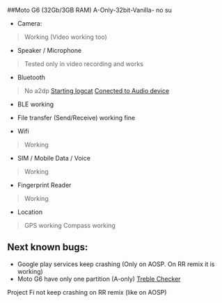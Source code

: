 ##Moto G6 (32Gb/3GB RAM)
A-Only-32bit-Vanilla- no su

* Camera:
> Working (Video working too)

* Speaker / Microphone
> Tested only in video recording and works

* Bluetooth
> No a2dp
[Starting logcat](https://drive.google.com/file/d/14670xlnk_AnnGuCTZWC7utubEnHPZZJy/view?usp=sharing)
[Conected to Audio device](https://drive.google.com/file/d/1rDyn5r_xmUQFYklTfw0d7x8zyyqL1gyF/view?usp=sharing)
* BLE working
* File transfer (Send/Receive) working fine

* Wifi
> Working

* SIM / Mobile Data / Voice
> Working

* Fingerprint Reader
> Working

* Location
> GPS working
> Compass working

## Next known bugs:
* Google play services keep crashing (Only on AOSP. On RR remix it is working)
* Moto G6 have only one partition (A-only)
[Treble Checker](https://drive.google.com/open?id=1nO3aStuZ7dY03Vdxkn2y6f1t5FO5cAfg)

Project Fi not keep crashing on RR remix (like on AOSP)
